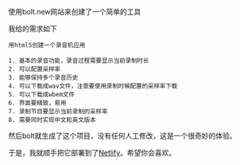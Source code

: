 使用bolt.new网站来创建了一个简单的工具

我给的需求如下
```
用html5创建一个录音机应用

1. 基本的录音功能，录音过程需要显示当前录制时长
2. 可以配置采样率
3. 能够保持多个录音历史
4. 可以下载成wav文件，注意要使用录制时候配置的采样率下载
5. 可以下载成wbem文件
6. 界面要精致，易用
7. 录制节目要显示当前录制的采样率
8. 需要同时实现中文和英文版本
```

然后bolt就生成了这个项目，没有任何人工修改，这是一个很奇妙的体验。

于是，我就顺手把它部署到了[Netlify](https://recorder.code123.in)。希望你会喜欢。

